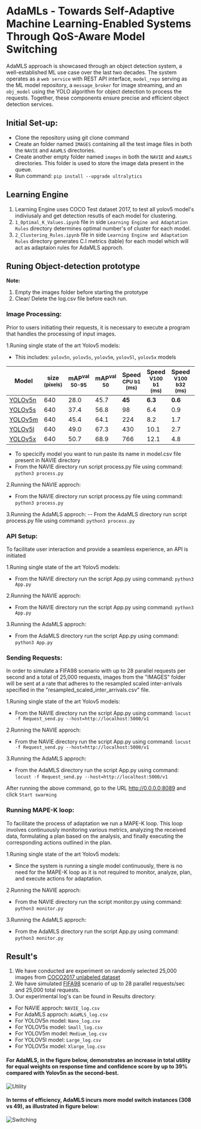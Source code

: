 # AdaMLs - Towards Self-Adaptive Machine Learning-Enabled Systems Through QoS-Aware Model Switching

AdaMLS approach is showcased through an object detection system, a well-established ML use case over the last two decades. The system operates as a `web service` with REST API interface, `model_repo` serving as the ML model repository, a `message_broker` for image streaming, and an `obj_model` using the YOLO algorithm for object detection to process the requests. Together, these components ensure precise and efficient object detection services.

## Initial Set-up:
- Clone the repository using git clone command
- Create an folder named `IMAGES` containing all the test image files in both the `NAVIE` and `AdaMLS` directories.
- Create another empty folder named `images` in both the `NAVIE` and `AdaMLS` directories. This folder is used to store the image data present in the queue.
- Run command: `pip install --upgrade ultralytics`

## Learning Engine 

1. Learning Engine  uses COCO Test dataset 2017, to test all yolov5 model's indiviusaly and get detection resutls of each model for clustering.
2. `1_Optimal_K_Values.ipynb` file in side `Learning Engine and Adaptation Rules` directory determines optimal number's of cluster for each model.
3. `2_Clustering_Rules.ipynb` file in side `Learning Engine and Adaptation Rules` directory generates C.I metrics (table) for each model which will act as adaptaion rules for AdaMLS approch.

## Runing Object-detection prototype
**Note:** 
1. Empty the images folder before starting the prototype
2. Clear/ Delete the log.csv file before each run.

### Image Processing:
Prior to users initiating their requests, it is necessary to execute a program that handles the processing of input images.

1.Runing single state of the art Yolov5 models:
- This includes: `yolov5n`, `yolov5s`, `yolov5m`, `yolov5l`, `yolov5x` models

| Model                                                                                           | size<br><sup>(pixels) | mAP<sup>val<br>50-95 | mAP<sup>val<br>50 | Speed<br><sup>CPU b1<br>(ms) | Speed<br><sup>V100 b1<br>(ms) | Speed<br><sup>V100 b32<br>(ms) | params<br><sup>(M) | FLOPs<br><sup>@640 (B) |
| ----------------------------------------------------------------------------------------------- | --------------------- | -------------------- | ----------------- | ---------------------------- | ----------------------------- | ------------------------------ | ------------------ | ---------------------- |
| [YOLOv5n](https://github.com/ultralytics/yolov5/releases/download/v7.0/yolov5n.pt)              | 640                   | 28.0                 | 45.7              | **45**                       | **6.3**                       | **0.6**                        | **1.9**            | **4.5**                |
| [YOLOv5s](https://github.com/ultralytics/yolov5/releases/download/v7.0/yolov5s.pt)              | 640                   | 37.4                 | 56.8              | 98                           | 6.4                           | 0.9                            | 7.2                | 16.5                   |
| [YOLOv5m](https://github.com/ultralytics/yolov5/releases/download/v7.0/yolov5m.pt)              | 640                   | 45.4                 | 64.1              | 224                          | 8.2                           | 1.7                            | 21.2               | 49.0                   |
| [YOLOv5l](https://github.com/ultralytics/yolov5/releases/download/v7.0/yolov5l.pt)              | 640                   | 49.0                 | 67.3              | 430                          | 10.1                          | 2.7                            | 46.5               | 109.1                  |
| [YOLOv5x](https://github.com/ultralytics/yolov5/releases/download/v7.0/yolov5x.pt)              | 640                   | 50.7                 | 68.9              | 766                          | 12.1                          | 4.8                            | 86.7               | 205.7                  |

- To specicify model you want to run paste its name in model.csv file present in NAVIE directory
- From the NAVIE directory run script process.py file using command: `python3 process.py`   

2.Running the NAVIE approch:
- From the NAVIE directory run script process.py file using command: `python3 process.py`   

3.Running the AdaMLS approch:
-- From the AdaMLS directory run script process.py file using command: `python3 process.py`   

### API Setup:
To facilitate user interaction and provide a seamless experience, an API is initiated

1.Runing single state of the art Yolov5 models:
- From the NAVIE directory run the script App.py using command: `python3 App.py`

2.Running the NAVIE approch:
- From the NAVIE directory run the script App.py using command: `python3 App.py`   

3.Running the AdaMLS approch:
- From the AdaMLS directory run the script App.py using command: `python3 App.py`  

### Sending Requests:
In order to simulate a FIFA98 scenario with up to 28 parallel requests per second and a total of 25,000 requests, images from the "IMAGES" folder will be sent at a rate that adheres to the resampled scaled inter-arrivals specified in the "resampled_scaled_inter_arrivals.csv" file.

1.Runing single state of the art Yolov5 models:
- From the NAVIE directory run the script App.py using command: `locust -f Request_send.py --host=http://localhost:5000/v1`

2.Running the NAVIE approch:
- From the NAVIE directory run the script App.py using command: `locust -f Request_send.py --host=http://localhost:5000/v1`   

3.Running the AdaMLS approch:
- From the AdaMLS directory run the script App.py using command: `locust -f Request_send.py --host=http://localhost:5000/v1` 

After running the above command, go to the URL http://0.0.0.0:8089 and click `Start swarming`
  
### Running MAPE-K loop:
To facilitate the process of adaptation we run a MAPE-K loop. This loop involves continuously monitoring various metrics, analyzing the received data, formulating a plan based on the analysis, and finally executing the corresponding actions outlined in the plan.

1.Runing single state of the art Yolov5 models:
- Since the system is running a single model continuously, there is no need for the MAPE-K loop as it is not required to monitor, analyze, plan, and execute actions for adaptation.

2.Running the NAVIE approch:
- From the NAVIE directory run the script monitor.py using command: `python3 monitor.py`   

3.Running the AdaMLS approch:
- From the AdaMLS directory run the script App.py using command: `python3 monitor.py` 

## Result's
1. We have conducted are experiment on randomly selected 25,000 images from [COCO2017 unlabeled dataset](https://cocodataset.org/#download)
2. We have simulated [FIFA98](https://ita.ee.lbl.gov/html/contrib/WorldCup.html) scenario of up to 28 parallel requests/sec and 25,000 total requests.
3. Our experimental log's can be found in Results directory:
- For NAVIE approch: `NAVIE_log.csv`
- For AdaMLS approch: `AdaMLS_log.csv` 
- For YOLOV5n model: `Nano_log.csv`
- For YOLOV5s model: `Small_log.csv`
- For YOLOV5m model: `Medium_log.csv`
- For YOLOV5l model: `Large_log.csv`
- For YOLOV5x model: `Xlarge_log.csv`

#### For AdaMLS, in the figure below, demonstrates an increase in total utility for equal weights on response time and confidence score by up to 39\% compared with Yolov5n as the second-best.
![Utility](https://github.com/karthikv1392/ArchML/blob/main/Results/Utility.png)

#### In terms of efficiency, AdaMLS incurs more model switch instances (308 vs 49), as illustrated in figure below:
![Switching](https://github.com/Arya-Ayra/AdaMLS/blob/main/Results/Switching.png)

